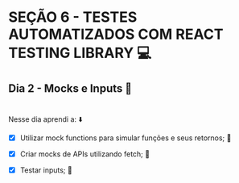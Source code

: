 # SEÇÃO 6 - TESTES AUTOMATIZADOS COM REACT TESTING LIBRARY :computer:

## Dia 2 - Mocks e Inputs :green_heart:
#

Nesse dia aprendi a: :arrow_down:

- [x] Utilizar mock functions para simular funções e seus retornos; :rocket:

- [x] Criar mocks de APIs utilizando fetch; :rocket:

- [x] Testar inputs; :rocket:

#
